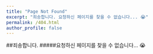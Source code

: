 ```yaml
---
title: "Page Not Found"
excerpt: "죄송합니다. 요청하신 페이지를 찾을 수 없습니다... 😭"
permalink: /404.html
author_profile: false
---
```


##죄송합니다. 
#####요청하신 페이지를 찾을 수 없습니다... 😭

<script>
  var GOOG_FIXURL_LANG = 'en';
  var GOOG_FIXURL_SITE = 'https://devinlife.com'
</script>
<script src="https://linkhelp.clients.google.com/tbproxy/lh/wm/fixurl.js">
</script>